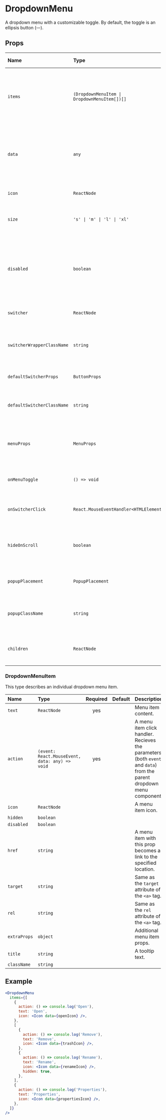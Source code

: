 # DropdownMenu

A dropdown menu with a customizable toggle. By default, the toggle is an ellipsis button (**⋯**).

## Props

| Name                       | Type                                         | Required | Default value | Description                                                                                         |
| :------------------------- | :------------------------------------------- | :------: | :------------ | :-------------------------------------------------------------------------------------------------- |
| `items`                    | `(DropdownMenuItem \| DropdownMenuItem[])[]` |          | `[]`          | Array of items. Nested arrays of items represent visually separated groups.                         |
| `data`                     | `any`                                        |          |               | A payload passed to the actions called from the menu. (Can be useful for context menus.)            |
| `icon`                     | `ReactNode`                                  |          | Ellipsis icon | An icon of the default `switcher`.                                                                  |
| `size`                     | `'s' \| 'm' \| 'l' \| 'xl'`                  |          | `'m'`         | Applied for the default `switcher` and the menu.                                                    |
| `disabled`                 | `boolean`                                    |          |               | Setting this prop to `true` disables the `switcher` button and prevents the menu from being opened. |
| `switcher`                 | `ReactNode`                                  |          |               | A menu toggle control.                                                                              |
| `switcherWrapperClassName` | `string`                                     |          |               | A value for the `className` prop of the `switcher`'s parent component.                              |
| `defaultSwitcherProps`     | `ButtonProps`                                |          |               | Default `switcher` props.                                                                           |
| `defaultSwitcherClassName` | `string`                                     |          |               | A value for the `className` prop of the default `switcher`.                                         |
| `menuProps`                | `MenuProps`                                  |          |               | Overrides the default dropdown menu popup props.                                                    |
| `onMenuToggle`             | `() => void`                                 |          |               | Called when the menu is opened or closed.                                                           |
| `onSwitcherClick`          | `React.MouseEventHandler<HTMLElement>`       |          |               | Called when `switcher` is clicked.                                                                  |
| `hideOnScroll`             | `boolean`                                    |          | `true`        | Specifies whether to hide the menu when a parent element is scrolled.                               |
| `popupPlacement`           | `PopupPlacement`                             |          |               | Allowed positions of the menu popup.                                                                |
| `popupClassName`           | `string`                                     |          |               | A value of the `className` prop of the menu popup.                                                  |
| `children`                 | `ReactNode`                                  |          |               | Custom content inside the menu popup.                                                               |

### DropdownMenuItem

This type describes an individual dropdown menu item.

| Name         | Type                                           | Required | Default | Description                                                                                                           |
| :----------- | :--------------------------------------------- | :------: | :------ | :-------------------------------------------------------------------------------------------------------------------- |
| `text`       | `ReactNode`                                    |   yes    |         | Menu item content.                                                                                                    |
| `action`     | `(event: React.MouseEvent, data: any) => void` |   yes    |         | A menu item click handler. Recieves the parameters (both `event` and `data`) from the parent dropdown menu component. |
| `icon`       | `ReactNode`                                    |          |         | A menu item icon.                                                                                                     |
| `hidden`     | `boolean`                                      |          |         |                                                                                                                       |
| `disabled`   | `boolean`                                      |          |         |                                                                                                                       |
| `href`       | `string`                                       |          |         | A menu item with this prop becomes a link to the specified location.                                                  |
| `target`     | `string`                                       |          |         | Same as the `target` attribute of the `<a>` tag.                                                                      |
| `rel`        | `string`                                       |          |         | Same as the `rel` attribute of the `<a>` tag.                                                                         |
| `extraProps` | `object`                                       |          |         | Additional menu item props.                                                                                           |
| `title`      | `string`                                       |          |         | A tooltip text.                                                                                                       |
| `className`  | `string`                                       |          |         |                                                                                                                       |

## Example

```jsx harmony
<DropdownMenu
  items={[
    {
      action: () => console.log('Open'),
      text: 'Open',
      icon: <Icon data={openIcon} />,
    },
    [
      {
        action: () => console.log('Remove'),
        text: 'Remove',
        icon: <Icon data={trashIcon} />,
      },
      {
        action: () => console.log('Rename'),
        text: 'Rename',
        icon: <Icon data={renameIcon} />,
        hidden: true,
      },
    ],
    {
      action: () => console.log('Properties'),
      text: 'Properties',
      icon: <Icon data={propertiesIcon} />,
    },
  ]}
/>
```
